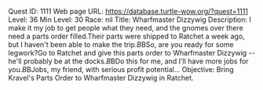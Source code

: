 Quest ID: 1111
Web page URL: https://database.turtle-wow.org/?quest=1111
Level: 36
Min Level: 30
Race: nil
Title: Wharfmaster Dizzywig
Description: I make it my job to get people what they need, and the gnomes over there need a parts order filled.Their parts were shipped to Ratchet a week ago, but I haven't been able to make the trip.$B$BSo, are you ready for some legwork?Go to Ratchet and give this parts order to Wharfmaster Dizzywig -- he'll probably be at the docks.$B$BDo this for me, and I'll have more jobs for you.$B$BJobs, my friend, with serious profit potential...
Objective: Bring Kravel's Parts Order to Wharfmaster Dizzywig in Ratchet.

